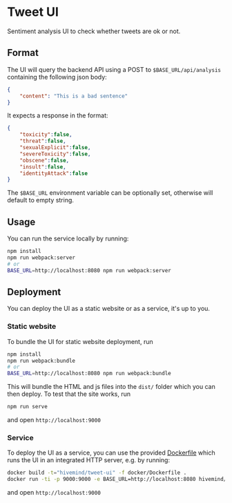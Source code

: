# Tweet UI

Sentiment analysis UI to check whether tweets are ok or not.

## Format

The UI will query the backend API using a POST to `$BASE_URL/api/analysis` containing the following json body:

```json
{
    "content": "This is a bad sentence"
}
```

It expects a response in the format:

```json
{
    "toxicity":false,
    "threat":false,
    "sexualExplicit":false,
    "severeToxicity":false,
    "obscene":false,
    "insult":false,
    "identityAttack":false
}
```

The `$BASE_URL` environment variable can be optionally set, otherwise will default to empty string.

## Usage

You can run the service locally by running:

```sh
npm install
npm run webpack:server
# or
BASE_URL=http://localhost:8080 npm run webpack:server
```

## Deployment

You can deploy the UI as a static website or as a service, it's up to you.

### Static website

To bundle the UI for static website deployment, run

```sh
npm install
npm run webpack:bundle
# or
BASE_URL=http://localhost:8080 npm run webpack:bundle
```

This will bundle the HTML and js files into the `dist/` folder which you can then deploy.
To test that the site works, run

```sh
npm run serve
```

and open `http://localhost:9000`

### Service

To deploy the UI as a service, you can use the provided [Dockerfile](./docker/Dockerfile) which runs the UI in an integrated HTTP server, e.g. by running:

```sh
docker build -t="hivemind/tweet-ui" -f docker/Dockerfile .
docker run -ti -p 9000:9000 -e BASE_URL=http://localhost:8080 hivemind/tweet-ui:latest
```

and open `http://localhost:9000`
